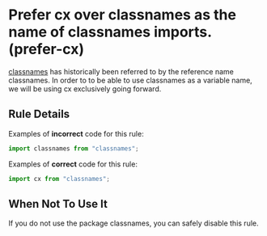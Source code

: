 # Prefer cx over classnames as the name of classnames imports. (prefer-cx)

[classnames](https://www.npmjs.com/package/classnames) has historically been referred to by the reference name classnames. In order to to be able to use classnames as a variable name, we will be using cx exclusively going forward.

## Rule Details

Examples of **incorrect** code for this rule:

```js
import classnames from "classnames";
```

Examples of **correct** code for this rule:

```js
import cx from "classnames";
```

## When Not To Use It

If you do not use the package classnames, you can safely disable this rule.
